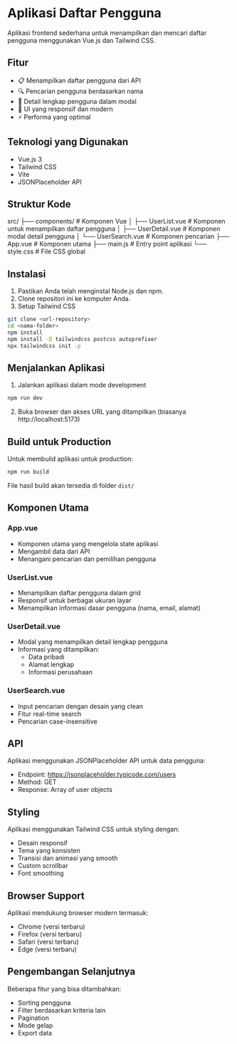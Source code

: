 # Aplikasi Daftar Pengguna

Aplikasi frontend sederhana untuk menampilkan dan mencari daftar pengguna menggunakan Vue.js dan Tailwind CSS.

## Fitur

- 📋 Menampilkan daftar pengguna dari API
- 🔍 Pencarian pengguna berdasarkan nama
- 👤 Detail lengkap pengguna dalam modal
- 💅 UI yang responsif dan modern
- ⚡ Performa yang optimal

## Teknologi yang Digunakan

- Vue.js 3
- Tailwind CSS
- Vite
- JSONPlaceholder API

## Struktur Kode
src/
├── components/ # Komponen Vue
│ ├── UserList.vue # Komponen untuk menampilkan daftar pengguna
│ ├── UserDetail.vue # Komponen modal detail pengguna
│ └── UserSearch.vue # Komponen pencarian
├── App.vue # Komponen utama
├── main.js # Entry point aplikasi
└── style.css # File CSS global

## Instalasi

1. Pastikan Anda telah menginstal Node.js dan npm.
2. Clone repositori ini ke komputer Anda.
3. Setup Tailwind CSS

```bash
git clone <url-repository>
cd <nama-folder>
npm install
npm install -D tailwindcss postcss autoprefixer
npx tailwindcss init -p
```

## Menjalankan Aplikasi

1. Jalankan aplikasi dalam mode development

```bash
npm run dev
```

2. Buka browser dan akses URL yang ditampilkan (biasanya http://localhost:5173)

## Build untuk Production
Untuk membuild aplikasi untuk production:

```bash
npm run build
```


File hasil build akan tersedia di folder `dist/`

## Komponen Utama

### App.vue
- Komponen utama yang mengelola state aplikasi
- Mengambil data dari API
- Menangani pencarian dan pemilihan pengguna

### UserList.vue
- Menampilkan daftar pengguna dalam grid
- Responsif untuk berbagai ukuran layar
- Menampilkan informasi dasar pengguna (nama, email, alamat)

### UserDetail.vue
- Modal yang menampilkan detail lengkap pengguna
- Informasi yang ditampilkan:
  - Data pribadi
  - Alamat lengkap
  - Informasi perusahaan

### UserSearch.vue
- Input pencarian dengan desain yang clean
- Fitur real-time search
- Pencarian case-insensitive

## API

Aplikasi menggunakan JSONPlaceholder API untuk data pengguna:
- Endpoint: https://jsonplaceholder.typicode.com/users
- Method: GET
- Response: Array of user objects

## Styling

Aplikasi menggunakan Tailwind CSS untuk styling dengan:
- Desain responsif
- Tema yang konsisten
- Transisi dan animasi yang smooth
- Custom scrollbar
- Font smoothing

## Browser Support

Aplikasi mendukung browser modern termasuk:
- Chrome (versi terbaru)
- Firefox (versi terbaru)
- Safari (versi terbaru)
- Edge (versi terbaru)

## Pengembangan Selanjutnya

Beberapa fitur yang bisa ditambahkan:
- Sorting pengguna
- Filter berdasarkan kriteria lain
- Pagination
- Mode gelap
- Export data
